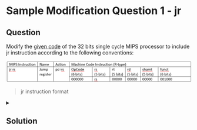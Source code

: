 # Sample Modification Question 1 - jr
## Question
Modify the [given code](../../Sample%20Codes/SingleCycleV1.v) of the 32 bits single cycle MIPS processor to include jr instruction according to the following conventions:

![jr instruction format](image-1.png)
> jr instruction format

<details>
<summary>
	
## Solution
</summary>
	
### Instruction
- The Jump Register instruction causes the PC to jump to the contents stored in the first source register `rs`. 
- It is an R-type instruction. 
### Changes in code
The `jr` instruction requires the `pcnext` to be updated as the contents of the register `rs`. Both `pcnext` and `rs` contents are available only in the `datapath`. Hence, the `controller` module has to pass on a new control signal `jr` to instruct `datapath` operations.

**1. top module** <br>
    No changes are to be made since there is no new operation to be done in between `imem` instruction memory, `dmem` data memory and `mips` module.

**2. dmem module**<br>
    No changes since no data updation.

**3. imem module**<br>
    No change.

**4. mips module**<br>
```verilog
module  mips(input clk, reset,
				output [31:0] pc,
				input [31:0] instr,	
				output memwrite,
				output [31:0] aluout, writedata,
				input [31:0] readdata);
	
	wire memtoreg, branch,
	alusrc, regdst, regwrite, jump, jr;
	wire [2:0] alucontrol;
	controller c(instr[31:26], instr[5:0], zero,memtoreg, memwrite, pcsrc,alusrc, regdst, regwrite, jump,jr, alucontrol);
	datapath dp(clk, reset, memtoreg, pcsrc,alusrc, regdst, regwrite, jump,jr,alucontrol,zero, pc, instr,aluout, writedata, readdata);

endmodule
```
New signal `jr` from `controller` module, which is used to control the operations in `datapath`, is added in between them.


**5. controller module**<br>
```verilog
module controller (input [5:0] op, funct,
						input zero,
						output memtoreg, memwrite,
						output pcsrc, alusrc,
						output regdst, regwrite,
						output jump,
						output jr,
						output [2:0] alucontrol);
						
	wire [1:0] aluop;
	wire branch;
	maindec md (op,funct, memtoreg, memwrite, branch,alusrc, regdst, regwrite, jump,jr,aluop);
	aludec ad (op,funct, aluop, alucontrol);
	assign pcsrc = branch & zero;
endmodule
```
`controller` module needs to give a new output control signal `jr`. `maindec` needs `funct` to generate the control signals for jr instruction. 

**6. maindec module**<br>
```verilog
module maindec(input [5:0] op,funct,
				output memtoreg, memwrite,
				output branch, alusrc,
				output regdst, regwrite,
				output jump,
				output jr,
				output [1:0] aluop);
				
	reg [9:0] controls;
	assign {regwrite, regdst, alusrc,branch, memwrite,memtoreg, jump, jr,aluop} = controls;
	always @ (*)
	case(op)
		6'b000000: 	case(funct)
	        		6'b001000:controls <=10'b0000000100; //JR
					default:controls <=10'b1100000010;//Other Rtype
					endcase
		6'b100011: 	controls <=10'b1010010000; //LW
		6'b101011: 	controls <=10'b0010100000; //SW
		6'b000100: 	controls <=10'b0001000001; //BEQ
		6'b001000: 	controls <=10'b1010000000; //ADDI
		6'b001100: 	controls <=10'b1010000000; //ANDI
		6'b001101: 	controls <=10'b1010000000; //ORI
		6'b001110: 	controls <=10'b1010000000; //XORI
		6'b000010: 	controls <=10'b0000001000; //J
		default: 	controls  <=10'bxxxxxxxxx; //???
	endcase
endmodule
```
`maindec` needs new control signal `jr` and also new case using `funct` just for jr instruction.

**7. aludec module**<br>
No changes since no new alu operations are to be performed.

**8. datapath module**<br>
```verilog
module datapath (input clk, reset,
						input memtoreg, pcsrc,
						input alusrc, regdst,
						input regwrite, jump,input jr,
						input [2:0] alucontrol,
						output zero,
						output [31:0] pc,
						input [31:0] instr,
						output [31:0] aluout, writedata,
						input [31:0] readdata);
							
	wire [4:0] writereg;
	wire [31:0] pcnext, pcnextbr, pcplus4, pcbranch, pcnextj;
	wire [31:0] signimm, signimmsh;
	wire [31:0] srca, srcb;
	wire [31:0] result;
	
	// next PC 
	flopr #(32) pcreg(clk, reset, pcnext, pc);
	adder pcadd1 (pc, 32'b100, pcplus4);
	sl2 immsh(signimm, signimmsh);
	adder pcadd2(pcplus4, signimmsh, pcbranch);
	mux2 #(32) pcbrmux(pcplus4, pcbranch, pcsrc,pcnextbr);
	mux2 #(32) pcmux(pcnextbr, {pcplus4[31:28],instr[25:0], 2'b00},jump, pcnextj);
	mux2 #(32) pcmuxjr(pcnextj, srca, jr, pcnext); //for jr instr
	
	// register file 
	regfile rf(clk, regwrite, instr[25:21],instr[20:16], writereg,result, srca, writedata);
	mux2 #(5) wrmux(instr[20:16], instr[15:11],regdst, writereg);
	mux2 #(32) resmux(aluout, readdata,memtoreg, result);
	signext se(instr[15:0], signimm);
	
	// ALU 
	mux2 #(32) srcbmux(writedata, signimm, alusrc,srcb);
	alu alu1(srca, srcb, alucontrol,aluout, zero);
endmodule

```
A new 2x1 mux is added to select between `pcnextjr` and `srca` (read from register file) using `jr` control signal from controller. Result is given to `pcnext`.

**9. regfile module**<br>
No changes since no new conventions for register accessing.

**10. supplementary modules** <br>
No changes.

**11. alu module**<br>
No changes since no alu operation is to be done for jr instruction.


</details>

